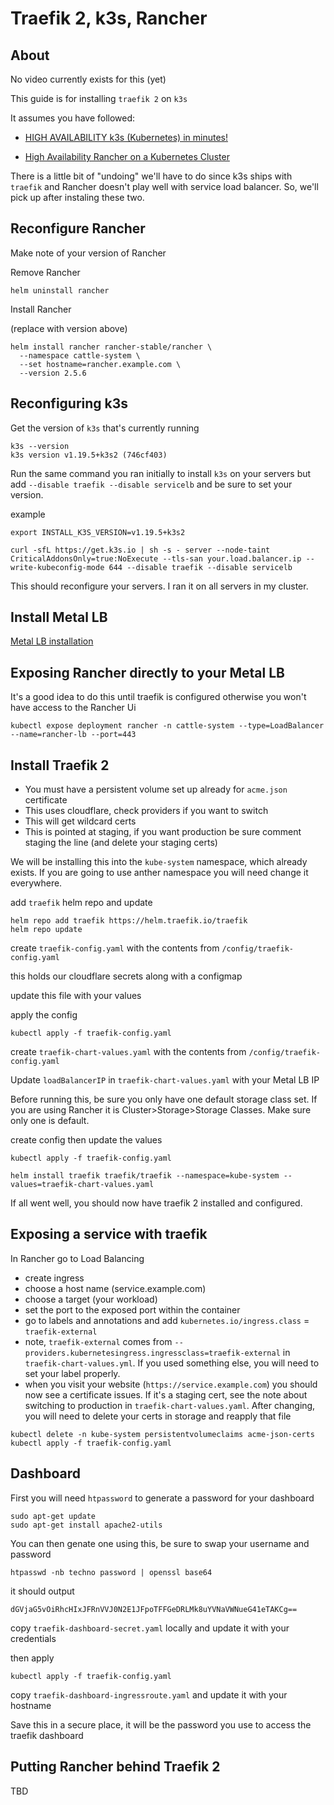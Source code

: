 # Traefik 2, k3s, Rancher

## About
No video currently exists for this (yet)

This guide is for installing `traefik 2` on `k3s`

It assumes you have followed:

* [HIGH AVAILABILITY k3s (Kubernetes) in minutes!](https://www.youtube.com/watch?v=UoOcLXfa8EU)

* [High Availability Rancher on a Kubernetes Cluster](https://www.youtube.com/watch?v=APsZJbnluXg)



There is a little bit of "undoing" we'll have to do since k3s ships with `traefik` and Rancher doesn't play well with service load balancer. So, we'll pick up after instaling these two.


## Reconfigure Rancher

Make note of your version of Rancher

Remove Rancher

```
helm uninstall rancher
```

Install Rancher

(replace with version above)

```
helm install rancher rancher-stable/rancher \
  --namespace cattle-system \
  --set hostname=rancher.example.com \
  --version 2.5.6
```


## Reconfiguring k3s

Get the version of `k3s` that's currently running

```
k3s --version
k3s version v1.19.5+k3s2 (746cf403)
```

Run the same command you ran initially to install `k3s` on your servers but add `--disable traefik --disable servicelb` and be sure to set your version.

example

```
export INSTALL_K3S_VERSION=v1.19.5+k3s2
```
```
curl -sfL https://get.k3s.io | sh -s - server --node-taint CriticalAddonsOnly=true:NoExecute --tls-san your.load.balancer.ip --write-kubeconfig-mode 644 --disable traefik --disable servicelb
```

This should reconfigure your servers.  I ran it on all servers in my cluster.

## Install Metal LB

[Metal LB installation](https://metallb.universe.tf/installation/)


## Exposing Rancher directly to your Metal LB 

It's a good idea to do this until traefik is configured otherwise you won't have access to the Rancher Ui

```
kubectl expose deployment rancher -n cattle-system --type=LoadBalancer --name=rancher-lb --port=443
```

## Install Traefik 2

* You must have a persistent volume set up already for `acme.json` certificate
* This uses cloudflare, check providers if you want to switch
* This will get wildcard certs
* This is pointed at staging, if you want production be sure comment staging the line (and delete your staging certs)


We will be installing this into the `kube-system` namespace, which already exists.  If you are going to use anther namespace you will need change it everywhere.

add `traefik` helm repo and update

```
helm repo add traefik https://helm.traefik.io/traefik
helm repo update
```

create `traefik-config.yaml` with the contents from `/config/traefik-config.yaml`

this holds our cloudflare secrets along with a configmap

update this file with your values

apply the config

```
kubectl apply -f traefik-config.yaml
```

create `traefik-chart-values.yaml` with the contents from `/config/traefik-config.yaml`

Update `loadBalancerIP` in `traefik-chart-values.yaml` with your Metal LB IP


Before running this, be sure you only have one default storage class set.  If you are using Rancher it is Cluster>Storage>Storage Classes.  Make sure only one is default.


create config then update the values

```
kubectl apply -f traefik-config.yaml
```

```
helm install traefik traefik/traefik --namespace=kube-system --values=traefik-chart-values.yaml
```

If all went well, you should now have traefik 2 installed and configured.


## Exposing a service with traefik

In Rancher go to Load Balancing

* create ingress
* choose a host name (service.example.com)
* choose a target (your workload)
* set the port to the exposed port within the container
* go to labels and annotations and add `kubernetes.io/ingress.class` = `traefik-external`
* note, `traefik-external` comes from `--providers.kubernetesingress.ingressclass=traefik-external` in `traefik-chart-values.yml`.  If you used something else, you will need to set your label properly.
* when you visit your website (`https://service.example.com`) you should now see a certificate issues.  If it's a staging cert, see the note about switching to production in `traefik-chart-values.yaml`.  After changing, you will need to delete your certs in storage and reapply that file

```
kubectl delete -n kube-system persistentvolumeclaims acme-json-certs
kubectl apply -f traefik-config.yaml
```

## Dashboard

First you will need `htpassword` to generate a password for your dashboard

```
sudo apt-get update
sudo apt-get install apache2-utils
```

You can then genate one using this, be sure to swap your username and password

```
htpasswd -nb techno password | openssl base64
```

it should output

```
dGVjaG5vOiRhcHIxJFRnVVJ0N2E1JFpoTFFGeDRLMk8uYVNaVWNueG41eTAKCg==
```

copy `traefik-dashboard-secret.yaml` locally and update it with your credentials


then apply

```
kubectl apply -f traefik-config.yaml
```

copy `traefik-dashboard-ingressroute.yaml` and update it with your hostname


Save this in a secure place, it will be the password you use to access the traefik dashboard

## Putting Rancher behind Traefik 2

TBD
